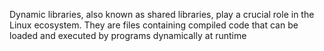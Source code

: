 Dynamic libraries, also known as shared libraries, play a crucial role in the Linux ecosystem. They are files containing compiled code that can be loaded and executed by programs dynamically at runtime
